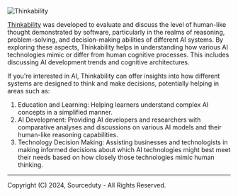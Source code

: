 ![Thinkability](https://github.com/sourceduty/Thinkability/assets/123030236/f98a6efc-fea6-4d08-88b3-929bf44bbe94)

[Thinkability](https://chat.openai.com/g/g-kabr1c9j2-thinkability) was developed to evaluate and discuss the level of human-like thought demonstrated by software, particularly in the realms of reasoning, problem-solving, and decision-making abilities of different AI systems. By exploring these aspects, Thinkability helps in understanding how various AI technologies mimic or differ from human cognitive processes. This includes discussing AI development trends and cognitive architectures.

If you're interested in AI, Thinkability can offer insights into how different systems are designed to think and make decisions, potentially helping in areas such as:

1. Education and Learning: Helping learners understand complex AI concepts in a simplified manner.
2. AI Development: Providing AI developers and researchers with comparative analyses and discussions on various AI models and their human-like reasoning capabilities.
3. Technology Decision Making: Assisting businesses and technologists in making informed decisions about which AI technologies might best meet their needs based on how closely those technologies mimic human thinking.

***
Copyright (C) 2024, Sourceduty - All Rights Reserved.
